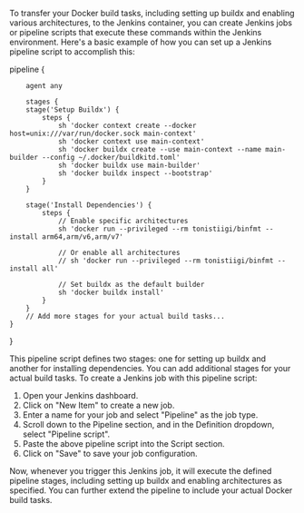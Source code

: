 ﻿To transfer your Docker build tasks, including setting up buildx and enabling various architectures, to the Jenkins container, you can create Jenkins jobs or pipeline scripts that execute these commands within the Jenkins environment.
Here's a basic example of how you can set up a Jenkins pipeline script to accomplish this:


pipeline {

        agent any
        
        stages {
        stage('Setup Buildx') {
            steps {
                sh 'docker context create --docker host=unix:///var/run/docker.sock main-context'
                sh 'docker context use main-context'
                sh 'docker buildx create --use main-context --name main-builder --config ~/.docker/buildkitd.toml'
                sh 'docker buildx use main-builder'
                sh 'docker buildx inspect --bootstrap'
            }
        }
        
        stage('Install Dependencies') {
            steps {
                // Enable specific architectures
                sh 'docker run --privileged --rm tonistiigi/binfmt --install arm64,arm/v6,arm/v7'
                
                // Or enable all architectures
                // sh 'docker run --privileged --rm tonistiigi/binfmt --install all'
                
                // Set buildx as the default builder
                sh 'docker buildx install'
            }
        }       
        // Add more stages for your actual build tasks...
    }
}




This pipeline script defines two stages: one for setting up buildx and another for installing dependencies. You can add additional stages for your actual build tasks.
To create a Jenkins job with this pipeline script:
1. Open your Jenkins dashboard.
2. Click on "New Item" to create a new job.
3. Enter a name for your job and select "Pipeline" as the job type.
4. Scroll down to the Pipeline section, and in the Definition dropdown, select "Pipeline script".
5. Paste the above pipeline script into the Script section.
6. Click on "Save" to save your job configuration.

Now, whenever you trigger this Jenkins job, it will execute the defined pipeline stages, including setting up buildx and enabling architectures as specified. You can further extend the pipeline to include your actual Docker build tasks.
